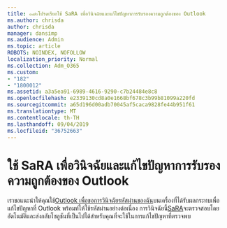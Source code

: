 ```yaml
---
title: ๑๘๒โปรดเรียกใช้ SaRA เพื่อวินิจฉัยและแก้ไขปัญหาการรับรองความถูกต้องของ Outlook
ms.author: chrisda
author: chrisda
manager: dansimp
ms.audience: Admin
ms.topic: article
ROBOTS: NOINDEX, NOFOLLOW
localization_priority: Normal
ms.collection: Adm_O365
ms.custom:
- "182"
- "1800012"
ms.assetid: a3a5ea91-6989-4616-9290-c7b24484e8c8
ms.openlocfilehash: e2339130cd8a0e1668bf678c3b99b81099a220fd
ms.sourcegitcommit: a65d196d00adb70045af5caca9828fe44b951f61
ms.translationtype: MT
ms.contentlocale: th-TH
ms.lasthandoff: 09/04/2019
ms.locfileid: "36752663"
---
```

# <a name="use-sara-to-diagnose-and-resolve-outlook-authentication-issues"></a>ใช้ SaRA เพื่อวินิจฉัยและแก้ไขปัญหาการรับรองความถูกต้องของ Outlook

เราขอแนะนำให้คุณใช้[Outlook เพื่อขอการวินิจฉัยรหัสผ่านของฉัน](https://aka.ms/SaRA-OutlookPwdPrompt-Alchemy)บนเครื่องที่ได้รับผลกระทบเพื่อแก้ไขปัญหาที่ Outlook พร้อมท์ให้ใช้รหัสผ่านอย่างต่อเนื่อง การวินิจฉัยนี้[SaRA](https://diagnostics.office.com/#/)จะตรวจสอบโดยอัตโนมัติและส่งกลับโซลูชันที่เป็นไปได้สำหรับคุณที่จะใช้ในการแก้ไขปัญหาที่ตรวจพบ
